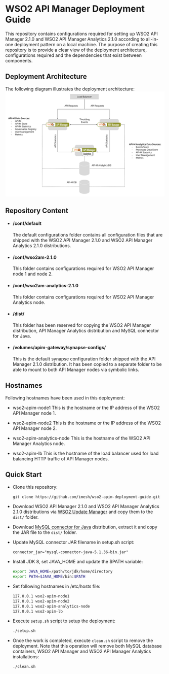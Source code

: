# WSO2 API Manager Deployment Guide

This repository contains configurations required for setting up WSO2 API Manager 2.1.0 and WSO2 API Manager Analytics 2.1.0 according to all-in-one deployment pattern on a local machine. The purpose of creating this repository is to provide a clear view of the deployment architecture, configurations required and the dependencies that exist between components.

## Deployment Architecture

The following diagram illustrates the deployment architecture:
![](images/deployment-architecture.png)

## Repository Content

- #### /conf/default
  The default configurations folder contains all configuration files that are shipped with the WSO2 API Manager 2.1.0 and WSO2 API Manager Analytics 2.1.0 distributions.

- #### /conf/wso2am-2.1.0
  This folder contains configurations required for WSO2 API Manager node 1 and node 2.

- #### /conf/wso2am-analytics-2.1.0
  This folder contains configurations required for WSO2 API Manager Analytics node.

- #### /dist/
  This folder has been reserved for copying the WSO2 API Manager distribution, API Manager Analytics distribution and MySQL connector for Java.

- #### /volumes/apim-gateway/synapse-configs/
  This is the default synapse configuration folder shipped with the API Manager 2.1.0 distribution. It has been copied to a separate folder to be able to mount to both API Manager nodes via symbolic links.

## Hostnames

Following hostnames have been used in this deployment:

- wso2-apim-node1
  This is the hostname or the IP address of the WSO2 API Manager node 1.

- wso2-apim-node2
  This is the hostname or the IP address of the WSO2 API Manager node 2.

- wso2-apim-analytics-node
  This is the hostname of the WSO2 API Manager Analytics node.

- wso2-apim-lb
  This is the hostname of the load balancer used for load balancing HTTP traffic of API Manager nodes.

## Quick Start

- Clone this repository:

  ```
  git clone https://github.com/imesh/wso2-apim-deployment-guide.git
  ```

- Download WSO2 API Manager 2.1.0 and WSO2 API Manager Analytics 2.1.0 distributions via [WSO2 Update Manager](http://wso2.com/api-management/#download) and copy them to the ```dist/``` folder.

- Download [MySQL connector for Java](https://dev.mysql.com/downloads/connector/j/) distribution, extract it and copy the JAR file to the ```dist/``` folder.

- Update MySQL connector JAR filename in setup.sh script:

  ```
  connector_jar="mysql-connector-java-5.1.36-bin.jar"
  ```

- Install JDK 8, set JAVA_HOME and update the $PATH variable:

  ```bash
  export JAVA_HOME=/path/to/jdk/home/directory
  export PATH=$JAVA_HOME/bin:$PATH
  ```

- Set following hostnames in /etc/hosts file:
  
  ```
  127.0.0.1 wso2-apim-node1
  127.0.0.1 wso2-apim-node2
  127.0.0.1 wso2-apim-analytics-node
  127.0.0.1 wso2-apim-lb
  ```

- Execute ```setup.sh``` script to setup the deployment:

  ```bash
  ./setup.sh
  ```

- Once the work is completed, execute ```clean.sh``` script to remove the deployment. 
  Note that this operation will remove both MySQL database containers, WSO2 API Manager and
  WSO2 API Manager Analytics installations:

  ```bash
  ./clean.sh
  ```

